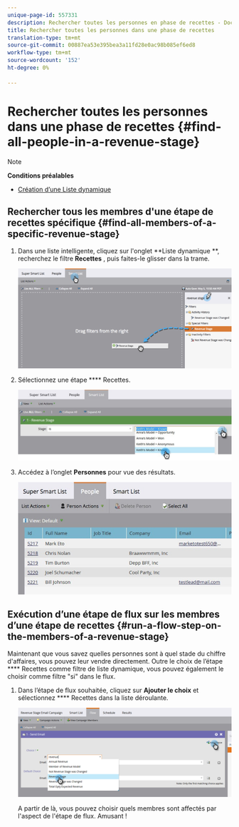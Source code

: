 ```yaml
---
unique-page-id: 557331
description: Rechercher toutes les personnes en phase de recettes - Documents marketing - Documentation du produit
title: Rechercher toutes les personnes dans une phase de recettes
translation-type: tm+mt
source-git-commit: 00887ea53e395bea3a11fd28e0ac98b085ef6ed8
workflow-type: tm+mt
source-wordcount: '152'
ht-degree: 0%

---
```



# Rechercher toutes les personnes dans une phase de recettes {#find-all-people-in-a-revenue-stage}

>[!NOTE]
>
>**Conditions préalables**
>
>* [Création d’une Liste dynamique](../../../../product-docs/core-marketo-concepts/smart-lists-and-static-lists/creating-a-smart-list/create-a-smart-list.md)

>



## Rechercher tous les membres d&#39;une étape de recettes spécifique {#find-all-members-of-a-specific-revenue-stage}

1. Dans une liste intelligente, cliquez sur l&#39;onglet **Liste dynamique **, recherchez le filtre **Recettes** , puis faites-le glisser dans la trame.

   ![](assets/draginrevenuefilter.png)

1. Sélectionnez une étape **** Recettes.

   ![](assets/two.jpg)

1. Accédez à l’onglet **Personnes** pour vue des résultats.

   ![](assets/peopleresults.jpg)

## Exécution d’une étape de flux sur les membres d’une étape de recettes {#run-a-flow-step-on-the-members-of-a-revenue-stage}

Maintenant que vous savez quelles personnes sont à quel stade du chiffre d&#39;affaires, vous pouvez leur vendre directement. Outre le choix de l’étape **** Recettes comme filtre de liste dynamique, vous pouvez également le choisir comme filtre &quot;si&quot; dans le flux.

1. Dans l’étape de flux souhaitée, cliquez sur **Ajouter le choix** et sélectionnez **** Recettes dans la liste déroulante.

   ![](assets/six.png)

   A partir de là, vous pouvez choisir quels membres sont affectés par l&#39;aspect de l&#39;étape de flux. Amusant !

